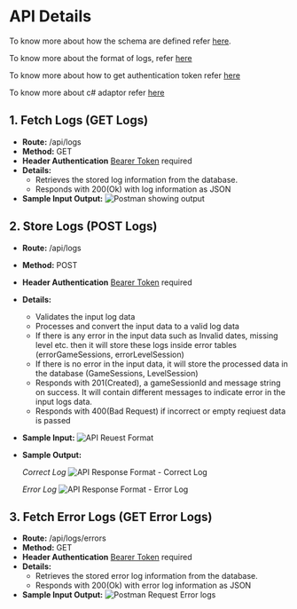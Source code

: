 # API Details

To know more about how the schema are defined refer [here](Documentation/SchemaDesign.md).

To know more about the format of logs, refer [here](Documentation/JSONFormat.md)

To know more about how to get authentication token refer [here](Documentation/AuthToken.md)

To know more about c# adaptor refer [here](Documentation/C#Adaptor.md)

## 1. Fetch Logs (GET Logs)

- **Route:** /api/logs
- **Method:**   GET
- **Header Authentication** [Bearer Token](Documentation/AuthToken.md) required
- **Details:**
    - Retrieves the stored log information from the database.
    - Responds with 200(Ok) with log information as JSON
- **Sample Input Output:**
     ![Postman showing output](https://github.com/edcsdev/api_backend/assets/113642858/305e76da-8090-459c-9ac5-cd24674367fa)

## 2. Store Logs (POST Logs)
  
- **Route:** /api/logs
- **Method:**   POST
- **Header Authentication** [Bearer Token](Documentation/AuthToken.md) required
- **Details:**
    - Validates the input log data
    - Processes and convert the input data to a valid log data
    - If there is any error in the input data such as Invalid dates, missing level etc.
        then it will store these logs inside error tables (errorGameSessions, errorLevelSession)
    - If there is no error in the input data,
        it will store the processed data in the database (GameSessions, LevelSession)
    - Responds with 201(Created), a gameSessionId and message string on success.
        It will contain different messages to indicate error in the input logs data.
    - Responds with 400(Bad Request) if incorrect or empty reqiuest data is passed
- **Sample Input:**
      ![API Reuest Format](https://github.com/edcsdev/api_backend/assets/113642858/ee84998d-e5ab-4389-9e3b-2ab1b0550b84)

- **Sample Output:**

  *Correct Log*
  ![API Response Format - Correct Log](https://github.com/edcsdev/api_backend/assets/113642858/88a3bcb2-f314-40f3-a58b-d3d6f9e8806b)

  *Error Log*
  ![API Response Format - Error Log](https://github.com/edcsdev/api_backend/assets/113642858/d598a1b6-2558-49b9-8fdc-43d35a0a9f37)

## 3. Fetch Error Logs (GET Error Logs)

- **Route:** /api/logs/errors
- **Method:**   GET
- **Header Authentication** [Bearer Token](Documentation/AuthToken.md) required
- **Details:**
    - Retrieves the stored error log information from the database.
    - Responds with 200(Ok) with error log information as JSON
- **Sample Input Output:**
      ![Postman Request Error logs](https://github.com/edcsdev/api_backend/assets/113642858/39bfca42-f656-4f3e-81e4-b90938478516)
